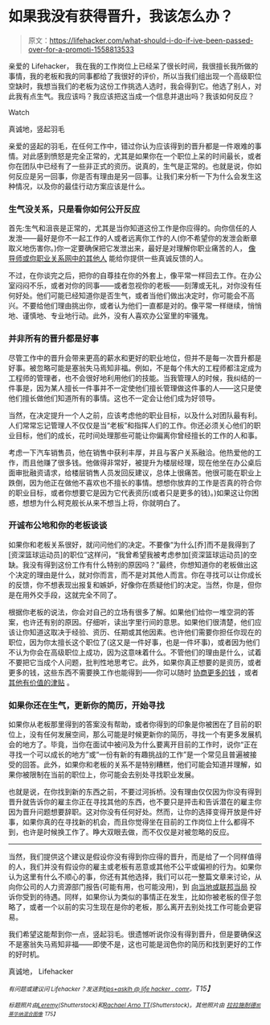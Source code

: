 # 如果我没有获得晋升，我该怎么办？

> 原文：<https://lifehacker.com/what-should-i-do-if-ive-been-passed-over-for-a-promoti-1558813533>

亲爱的 Lifehacker，
我在我的工作岗位上已经呆了很长时间，我很擅长我所做的事情，我的老板和我的同事都给了我很好的评价，所以当我们组出现一个高级职位空缺时，我想当我们的老板为这份工作挑选人选时，我会得到它。他选了别人，对此我有点生气。我应该吗？我应该把这当成一个信息并退出吗？我该如何反应？

Watch

真诚地，竖起羽毛

亲爱的竖起的羽毛，在任何工作中，错过你认为应该得到的晋升都是一件艰难的事情。对此感到愤怒是完全正常的，尤其是如果你在一个职位上呆的时间最长，或者你在团队中已经有了一些非正式的资历。说真的，生气是正常的。也就是说，你如何反应是另一回事，你是否有理由是另一回事。让我们来分析一下为什么会发生这种情况，以及你的最佳行动方案应该是什么。

### 生气没关系，只是看你如何公开反应

首先:生气和沮丧是正常的，尤其是当你知道这份工作是你应得的。向你信任的人发泄——最好是你不一起工作的人或者远离你工作的人(你不希望你的发泄会断章取义地伤害你。)你一定要确保把它发泄出来，最好是对理解你职业痛苦的人， [像导师或你职业关系网中的其他人](http://lifehacker.com/find-a-mentor-to-take-your-career-to-the-next-level-5990246) 能给你提供一些真诚反馈的人。

不过，在你谈完之后，把你的自尊挂在你的外套上，像平常一样回去工作。在办公室闷闷不乐，或者对你的同事——或者忽视你的老板——刻薄或无礼，对你没有任何好处。他们可能已经知道你是否生气，或者当他们做出决定时，你可能会不高兴。不要给他们理由挑出你，或者认为他们一直都是对的。像平常一样继续，悄悄地、谨慎地、专业地行动。此外，没有人喜欢办公室里的牢骚鬼。

### 并非所有的晋升都是好事

尽管工作中的晋升会带来更高的薪水和更好的职业地位，但并不是每一次晋升都是好事。被忽略可能是塞翁失马焉知非福。例如，不是每个伟大的工程师都注定成为工程师的管理者，也不会很好地利用他们的技能。当我管理人的时候，我纠结的一件事是，因为某人擅长一件事并不一定使他们擅长管理做这件事的人——这只是使他们擅长做他们知道所有的事情。这也不一定会让他们成为好领导。

当然，在决定提升一个人之前，应该考虑他的职业目标，以及什么对团队最有利。人们常常忘记管理人不仅仅是当“老板”和指挥人们的工作。你还必须关心他们的职业目标，他们的成长，花时间处理那些可能让你偏离你曾经擅长的工作的人和事。

考虑一下汽车销售员，他在销售中获利丰厚，并且与客户关系融洽。他热爱他的工作，而且他赚了很多钱。他做得非常好，被提升为楼层经理，现在他坐在办公桌后面审批融资请求，给楼层销售人员发回反建议，总体上很痛苦。他很可能在职业上跌倒，因为他正在做他不喜欢也不擅长的事情。想想你放弃的工作是否真的符合你的职业目标，或者你想要它是因为它代表资历(或者只是更多的钱)。)如果这让你困惑，想想为什么柯克舰长从来不想当上将，你就明白了。

### 开诚布公地和你的老板谈谈

如果你和老板关系很好，就问问他们的决定。不要像“为什么[乔]而不是我得到了[资深篮球运动员]的职位”这样问，“我曾希望我被考虑参加[资深篮球运动员]的空缺。我没有得到这份工作有什么特别的原因吗？”最终，你想知道你的老板做出这个决定的理由是什么，就对你而言，而不是对其他人而言。你在寻找可以让你成长的反馈，你不想表现出报复和嫉妒，好像你在质疑他们的决定。当然，你是，但你是在用外交手段，这就完全不同了。

根据你老板的说法，你会对自己的立场有很多了解。如果他们给你一堆空洞的答案，也许还有别的原因。仔细听，读出字里行间的意思。如果他们很清楚，他们应该让你知道这取决于经验、资历、任期或其他因素。也许他们需要你担任你现在的职位，因为你太擅长这个职位了(这又是一件好事，也是一件坏事)，或者因为他们不认为你会在高级职位上成功，因为这意味着什么。不管他们的理由是什么，试着不要把它当成个人问题，批判性地思考它。此外，如果你真正想要的是资历，或者更多的钱，这些东西不需要换工作也能得到——你可以随时 [协商更多的钱](http://lifehacker.com/why-you-should-never-be-afraid-to-negotiate-a-higher-sa-1477953403) ，或者 [其他有价值的津贴](http://lifehacker.com/negotiate-for-office-perks-when-more-money-isn-t-an-opt-5936144) 。

### 如果你还在生气，更新你的简历，开始寻找

如果你从老板那里得到的答案没有帮助，或者你得到的印象是你被困在了目前的职位上，没有任何发展空间，那么可能是时候更新你的简历，寻找一个有更多发展机会的地方了。毕竟，当你在面试中被问及为什么要离开目前的工作时，说你“正在寻找一个可以成长的地方”或“一份有新的有趣挑战的工作”是一个常见且普遍被接受的回答。此外，如果你和老板的关系不是特别糟糕，他们可能会知道并理解，如果你被限制在当前的职位上，你可能会去别处寻找职业发展。

也就是说，在你找到新的东西之前，不要过河拆桥。没有理由仅仅因为你没有得到晋升就告诉你的雇主你正在寻找其他的东西，也不要只是抨击和告诉潜在的雇主你因为晋升问题想要辞职。这对你没有任何好处。然而，让你的选择变得开放是件好事，如果你真的在寻找新的机会，而且你觉得坐在目前的工作岗位上什么都得不到，也许是时候换工作了。睁大双眼去做，而不仅仅是对被忽略的反应。

* * *

当然，我们提供这个建议是假设你没有得到你应得的晋升，而是给了一个同样值得的人，我们并没有假设你的雇主或老板有恶意或其他不公平或偏袒的行为。如果你认为这里有什么不顺心的事，你还有其他选择，我们可以花一整篇文章来讨论，从向你公司的人力资源部门报告(可能有用，也可能没用)，到 [向当地或联邦当局](http://www.eeoc.gov/) 投诉你受到的待遇。同样，如果你认为类似的事情正在发生，比如你被老板的侄子忽略了，或者一个以前的实习生现在是你的老板，那么离开去别处找工作可能会更容易。

我们希望这能帮到你一点，竖起羽毛。很遗憾听说你没有得到晋升，但是要确保这不是塞翁失马焉知非福——即使不是，这也可能是润色你的简历和找到更好的工作的好时机。

真诚地，
Lifehacker

*<small>有问题或建议问 Lifehacker？发送到</small>*[*<small>tips+asklh @ life hacker . comr</small>*](mailto:tips+asklh@lifehacker.com)*<small>。</small>T15】*

*<small>标题照片由</small>*[*<small>Leremy</small>*](http://www.shutterstock.com/pic.mhtml?id=157869392&src=id)*<small>(Shutterstock)和</small>*[*<small>Rachael Arno TT</small>*](http://www.shutterstock.com/pic.mhtml?id=171790778&src=id)*<small>(Shutterstock)。其他照片由</small>* [*<small>拉拉施耐德</small>*](https://www.flickr.com/photos/lara604/2369412952)*<small>[*<small>凯蒂华纳</small>*](https://www.flickr.com/photos/sundazed/2245308099)*<small>[*混合图像*](http://www.shutterstock.com/pic.mhtml?id=65231272&src=id)</small>*</small>* <small>*<small>T75】</small>*</small>

<small><small></small></small>